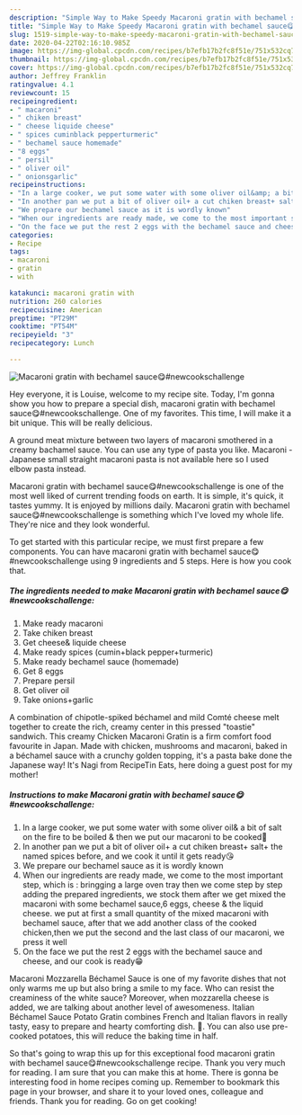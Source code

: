 ```yaml
---
description: "Simple Way to Make Speedy Macaroni gratin with bechamel sauce😋#newcookschallenge"
title: "Simple Way to Make Speedy Macaroni gratin with bechamel sauce😋#newcookschallenge"
slug: 1519-simple-way-to-make-speedy-macaroni-gratin-with-bechamel-saucenewcookschallenge
date: 2020-04-22T02:16:10.985Z
image: https://img-global.cpcdn.com/recipes/b7efb17b2fc8f51e/751x532cq70/macaroni-gratin-with-bechamel-sauce😋newcookschallenge-recipe-main-photo.jpg
thumbnail: https://img-global.cpcdn.com/recipes/b7efb17b2fc8f51e/751x532cq70/macaroni-gratin-with-bechamel-sauce😋newcookschallenge-recipe-main-photo.jpg
cover: https://img-global.cpcdn.com/recipes/b7efb17b2fc8f51e/751x532cq70/macaroni-gratin-with-bechamel-sauce😋newcookschallenge-recipe-main-photo.jpg
author: Jeffrey Franklin
ratingvalue: 4.1
reviewcount: 15
recipeingredient:
- " macaroni"
- " chiken breast"
- " cheese liquide cheese"
- " spices cuminblack pepperturmeric"
- " bechamel sauce homemade"
- "8 eggs"
- " persil"
- " oliver oil"
- " onionsgarlic"
recipeinstructions:
- "In a large cooker, we put some water with some oliver oil&amp; a bit of salt on the fire to be boiled &amp; then we put our macaroni to be cooked🤗"
- "In another pan we put a bit of oliver oil+ a cut chiken breast+ salt+ the named spices before, and we cook it until it gets ready😘"
- "We prepare our bechamel sauce as it is wordly known"
- "When our ingredients are ready made, we come to the most important step, which is : bringging a large oven tray then we come step by step adding the prepared ingredients, we stock them after we get mixed the macaroni with some bechamel sauce,6 eggs, cheese &amp; the liquid cheese. we put at first a small quantity of the mixed macaroni with bechamel sauce, after that we add another class of the cooked chicken,then we put the second and the last class of our macaroni, we press it well"
- "On the face we put the rest 2 eggs with the bechamel sauce and cheese, and our cook is ready😁"
categories:
- Recipe
tags:
- macaroni
- gratin
- with

katakunci: macaroni gratin with 
nutrition: 260 calories
recipecuisine: American
preptime: "PT29M"
cooktime: "PT54M"
recipeyield: "3"
recipecategory: Lunch

---
```



![Macaroni gratin with bechamel sauce😋#newcookschallenge](https://img-global.cpcdn.com/recipes/b7efb17b2fc8f51e/751x532cq70/macaroni-gratin-with-bechamel-sauce😋newcookschallenge-recipe-main-photo.jpg)

Hey everyone, it is Louise, welcome to my recipe site. Today, I'm gonna show you how to prepare a special dish, macaroni gratin with bechamel sauce😋#newcookschallenge. One of my favorites. This time, I will make it a bit unique. This will be really delicious.

A ground meat mixture between two layers of macaroni smothered in a creamy bachamel sauce. You can use any type of pasta you like. Macaroni - Japanese small straight macaroni pasta is not available here so I used elbow pasta instead.

Macaroni gratin with bechamel sauce😋#newcookschallenge is one of the most well liked of current trending foods on earth. It is simple, it's quick, it tastes yummy. It is enjoyed by millions daily. Macaroni gratin with bechamel sauce😋#newcookschallenge is something which I've loved my whole life. They're nice and they look wonderful.


To get started with this particular recipe, we must first prepare a few components. You can have macaroni gratin with bechamel sauce😋#newcookschallenge using 9 ingredients and 5 steps. Here is how you cook that.

<!--inarticleads1-->

##### The ingredients needed to make Macaroni gratin with bechamel sauce😋#newcookschallenge:

1. Make ready  macaroni
1. Take  chiken breast
1. Get  cheese&amp; liquide cheese
1. Make ready  spices (cumin+black pepper+turmeric)
1. Make ready  bechamel sauce (homemade)
1. Get 8 eggs
1. Prepare  persil
1. Get  oliver oil
1. Take  onions+garlic


A combination of chipotle-spiked béchamel and mild Comté cheese melt together to create the rich, creamy center in this pressed &#34;toastie&#34; sandwich. This creamy Chicken Macaroni Gratin is a firm comfort food favourite in Japan. Made with chicken, mushrooms and macaroni, baked in a béchamel sauce with a crunchy golden topping, it&#39;s a pasta bake done the Japanese way! It&#39;s Nagi from RecipeTin Eats, here doing a guest post for my mother! 

<!--inarticleads2-->

##### Instructions to make Macaroni gratin with bechamel sauce😋#newcookschallenge:

1. In a large cooker, we put some water with some oliver oil&amp; a bit of salt on the fire to be boiled &amp; then we put our macaroni to be cooked🤗
1. In another pan we put a bit of oliver oil+ a cut chiken breast+ salt+ the named spices before, and we cook it until it gets ready😘
1. We prepare our bechamel sauce as it is wordly known
1. When our ingredients are ready made, we come to the most important step, which is : bringging a large oven tray then we come step by step adding the prepared ingredients, we stock them after we get mixed the macaroni with some bechamel sauce,6 eggs, cheese &amp; the liquid cheese. we put at first a small quantity of the mixed macaroni with bechamel sauce, after that we add another class of the cooked chicken,then we put the second and the last class of our macaroni, we press it well
1. On the face we put the rest 2 eggs with the bechamel sauce and cheese, and our cook is ready😁


Macaroni Mozzarella Béchamel Sauce is one of my favorite dishes that not only warms me up but also bring a smile to my face. Who can resist the creaminess of the white sauce? Moreover, when mozzarella cheese is added, we are talking about another level of awesomeness. Italian Béchamel Sauce Potato Gratin combines French and Italian flavors in really tasty, easy to prepare and hearty comforting dish. 🥔. You can also use pre-cooked potatoes, this will reduce the baking time in half. 

So that's going to wrap this up for this exceptional food macaroni gratin with bechamel sauce😋#newcookschallenge recipe. Thank you very much for reading. I am sure that you can make this at home. There is gonna be interesting food in home recipes coming up. Remember to bookmark this page in your browser, and share it to your loved ones, colleague and friends. Thank you for reading. Go on get cooking!
